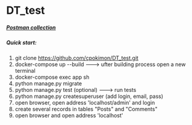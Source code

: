 # DT_test

##### [Postman collection](https://www.getpostman.com/collections/f363478ae427eae10f16)

##### Quick start:
  1. git clone https://github.com/cpokimon/DT_test.git
  2. docker-compose up --build        ---> ufter building process open a new terminal
  4. docker-compose exec app sh
  5. python manage.py migrate
  6. python manage.py test (optional) ---> run tests
  7. python manage.py createsuperuser (add login, email, pass) 
  8. open browser, open address 'localhost/admin' and login
  9. create several records in tables "Posts" and "Comments"
  10. open browser and open address 'localhost'
